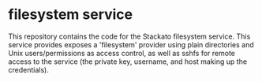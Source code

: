 # filesystem service

This repository contains the code for the Stackato filesystem service. This service provides exposes a 'filesystem' provider using plain directories and Unix users/permissions as access control, as well as sshfs for remote access to the service (the private key, username, and host making up the credentials).
